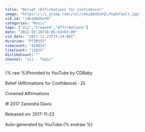```yaml
---
title: "Belief (Affirmations for Confidence)"
image: "https:\/\/i.ytimg.com\/vi\/j4kzQ6dXnFQ\/hqdefault.jpg"
vid_id: "j4kzQ6dXnFQ"
categories: "Music"
tags: ["Zii","Crowned","Affirmations"]
date: "2022-03-26T16:06:03+03:00"
vid_date: "2017-11-23T15:24:00Z"
duration: "PT3M15S"
viewcount: "418824"
likeCount: "13825"
dislikeCount: ""
channel: "zii - Topic"
---
```

{% raw %}Provided to YouTube by CDBaby<br /><br />Belief (Affirmations for Confidence) · Zii<br /><br />Crowned Affirmations<br /><br />℗ 2017 Zaniesha Davis<br /><br />Released on: 2017-11-23<br /><br />Auto-generated by YouTube.{% endraw %}
